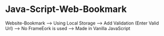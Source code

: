 # Java-Script-Web-Bookmark





Website-Bookmark
--> Using Local Storage
--> Add Validation (Enter Valid Url)
--> No FrameEork is used
--> Made in Vanilla JavaScript

